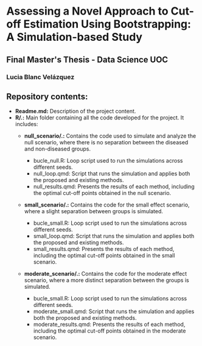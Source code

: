 # Assessing a Novel Approach to Cut-off Estimation Using Bootstrapping: A Simulation-based Study
## Final Master's Thesis - Data Science UOC
### Lucia Blanc Velázquez

## Repository contents:
- **Readme.md:** Description of the project content.
- **R/.:** Main folder containing all the code developed for the project. It includes:
  - **null_scenario/.:** Contains the code used to simulate and analyze the null scenario, where there is no separation between the diseased and non-diseased groups.
      - bucle_null.R: Loop script used to run the simulations across different seeds.
      - null_loop.qmd: Script that runs the simulation and applies both the proposed and existing methods.
      - null_results.qmd: Presents the results of each method, including the optimal cut-off points obtained in the null scenario.
        
  - **small_scenario/.:** Contains the code for the small effect scenario, where a slight separation between groups is simulated.
     - bucle_small.R: Loop script used to run the simulations across different seeds.
     - small_loop.qmd: Script that runs the simulation and applies both the proposed and existing methods.
     - small_results.qmd: Presents the results of each method, including the optimal cut-off points obtained in the small scenario.
       
  - **moderate_scenario/.:** Contains the code for the moderate effect scenario, where a more distinct separation between the groups is simulated.
    - bucle_small.R: Loop script used to run the simulations across different seeds.
    - moderate_small.qmd: Script that runs the simulation and applies both the proposed and existing methods.
    - moderate_results.qmd: Presents the results of each method, including the optimal cut-off points obtained in the moderate scenario.

